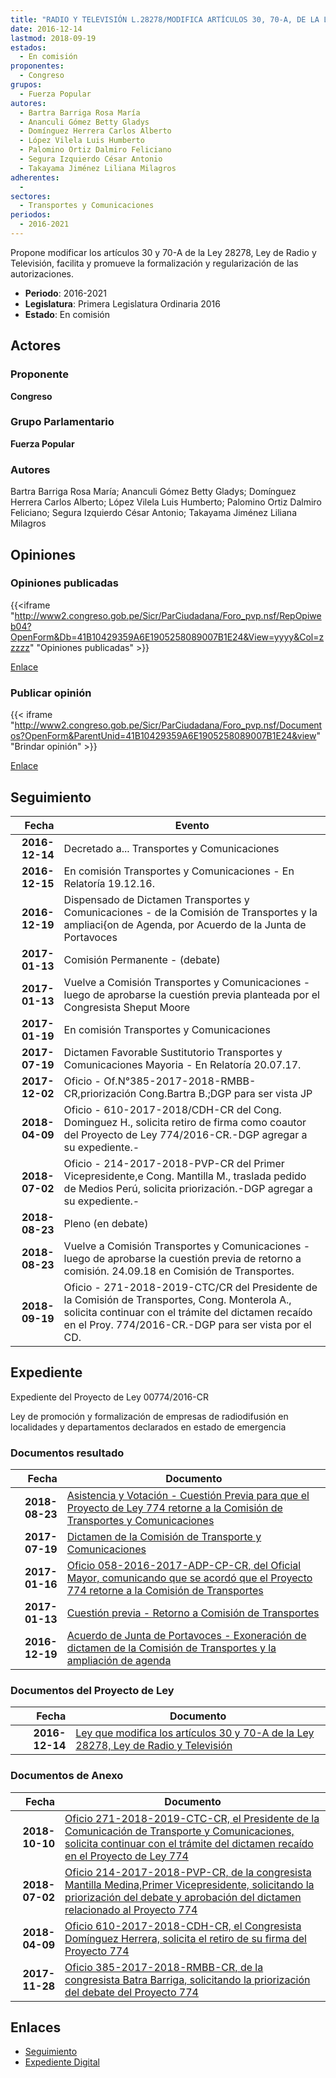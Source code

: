```yaml
---
title: "RADIO Y TELEVISIÓN L.28278/MODIFICA ARTÍCULOS 30, 70-A, DE LA LEY..."
date: 2016-12-14
lastmod: 2018-09-19
estados: 
  - En comisión
proponentes: 
  - Congreso
grupos: 
  - Fuerza Popular
autores: 
  - Bartra Barriga Rosa María
  - Ananculi Gómez Betty Gladys
  - Domínguez Herrera Carlos Alberto
  - López Vilela Luis Humberto
  - Palomino Ortiz Dalmiro Feliciano
  - Segura Izquierdo César Antonio
  - Takayama Jiménez Liliana Milagros
adherentes: 
  - 
sectores: 
  - Transportes y Comunicaciones
periodos: 
  - 2016-2021
---
```


Propone modificar los artículos 30 y 70-A de la Ley 28278, Ley de Radio y Televisión, facilita y promueve la formalización y regularización de las autorizaciones.

- **Periodo**: 2016-2021
- **Legislatura**: Primera Legislatura Ordinaria 2016
- **Estado**: En comisión

## Actores

### Proponente

**Congreso**

### Grupo Parlamentario

**Fuerza Popular**

### Autores

Bartra Barriga Rosa María; Ananculi Gómez Betty Gladys; Domínguez Herrera Carlos Alberto; López Vilela Luis Humberto; Palomino Ortiz Dalmiro Feliciano; Segura Izquierdo César Antonio; Takayama Jiménez Liliana Milagros


## Opiniones

### Opiniones publicadas

{{<iframe "http://www2.congreso.gob.pe/Sicr/ParCiudadana/Foro_pvp.nsf/RepOpiweb04?OpenForm&Db=41B10429359A6E1905258089007B1E24&View=yyyy&Col=zzzzz" "Opiniones publicadas" >}}

[Enlace](http://www2.congreso.gob.pe/Sicr/ParCiudadana/Foro_pvp.nsf/RepOpiweb04?OpenForm&Db=41B10429359A6E1905258089007B1E24&View=yyyy&Col=zzzzz)
### Publicar opinión

{{< iframe "http://www2.congreso.gob.pe/Sicr/ParCiudadana/Foro_pvp.nsf/Documentos?OpenForm&ParentUnid=41B10429359A6E1905258089007B1E24&view" "Brindar opinión" >}}

[Enlace](http://www2.congreso.gob.pe/Sicr/ParCiudadana/Foro_pvp.nsf/Documentos?OpenForm&ParentUnid=41B10429359A6E1905258089007B1E24&view)

## Seguimiento

| Fecha | Evento |
|------:|--------|
| **2016-12-14** | Decretado a... Transportes y Comunicaciones|
| **2016-12-15** | En comisión Transportes y Comunicaciones - En Relatoría 19.12.16.|
| **2016-12-19** | Dispensado de Dictamen Transportes y Comunicaciones - de la Comisión de Transportes y la ampliaci{on de Agenda, por Acuerdo de la Junta de Portavoces|
| **2017-01-13** | Comisión Permanente - (debate)|
| **2017-01-13** | Vuelve a Comisión Transportes y Comunicaciones - luego de aprobarse la cuestión previa planteada por el Congresista Sheput Moore|
| **2017-01-19** | En comisión Transportes y Comunicaciones|
| **2017-07-19** | Dictamen Favorable Sustitutorio Transportes y Comunicaciones Mayoria - En Relatoría 20.07.17.|
| **2017-12-02** | Oficio - Of.N°385-2017-2018-RMBB-CR,priorización Cong.Bartra B.;DGP para ser vista JP|
| **2018-04-09** | Oficio - 610-2017-2018/CDH-CR del Cong. Dominguez H., solicita retiro de firma como coautor del Proyecto de Ley 774/2016-CR.-DGP agregar a su expediente.-|
| **2018-07-02** | Oficio - 214-2017-2018-PVP-CR del Primer Vicepresidente,e Cong. Mantilla M., traslada pedido de Medios Perú, solicita priorización.-DGP agregar a su expediente.-|
| **2018-08-23** | Pleno (en debate)|
| **2018-08-23** | Vuelve a Comisión Transportes y Comunicaciones - luego de aprobarse la cuestión previa de retorno a comisión. 24.09.18 en Comisión de Transportes.|
| **2018-09-19** | Oficio - 271-2018-2019-CTC/CR del Presidente de la Comisión de Transportes, Cong. Monterola A., solicita continuar con el trámite del dictamen recaído en el Proy. 774/2016-CR.-DGP para ser vista por el CD.|


## Expediente

Expediente del Proyecto de Ley 00774/2016-CR

Ley de promoción y formalización de empresas de radiodifusión en localidades y departamentos declarados en estado de emergencia


### Documentos resultado

| Fecha | Documento |
|------:|--------|
| **2018-08-23** | [Asistencia y Votación - Cuestión Previa para que el Proyecto de Ley 774 retorne a la Comisión de Transportes y Comunicaciones](http://www.leyes.congreso.gob.pe/Documentos/2016_2021/Asistencia_y_Votacion/Proyectos_de_Ley/AVCP0077420180823.pdf) |
| **2017-07-19** | [Dictamen de la Comisión de Transporte y Comunicaciones](http://www.leyes.congreso.gob.pe/Documentos/2016_2021/Dictamenes/Proyectos_de_Ley/00774DC23MAY20170719.pdf) |
| **2017-01-16** | [Oficio 058-2016-2017-ADP-CP-CR, del Oficial Mayor, comunicando que se acordó que el Proyecto 774 retorne a la Comisión de Transportes](http://www.leyes.congreso.gob.pe/Documentos/2016_2021/Oficios/Oficialia_Mayor/OFICIO-058-2016-2017-ADP-CP-CR.pdf) |
| **2017-01-13** | [Cuestión previa - Retorno a Comisión de Transportes](http://www.leyes.congreso.gob.pe/Documentos/2016_2021/Asistencia_y_Votacion/Proyectos_de_Ley/AVCP0077420170113.pdf) |
| **2016-12-19** | [Acuerdo de Junta de Portavoces - Exoneración de dictamen de la Comisión de Transportes y la ampliación de agenda](http://www.leyes.congreso.gob.pe/Documentos/2016_2021/Acuerdos/Junta_Portavoces/AJP0077420161219.pdf) |

### Documentos del Proyecto de Ley

| Fecha | Documento |
|------:|--------|
| **2016-12-14** | [Ley que modifica los artículos 30 y 70-A de la Ley 28278, Ley de Radio y Televisión](http://www.leyes.congreso.gob.pe/Documentos/2016_2021/Proyectos_de_Ley_y_de_Resoluciones_Legislativas/PL0077020161214.pdf) |

### Documentos de Anexo

| Fecha | Documento |
|------:|--------|
| **2018-10-10** | [Oficio 271-2018-2019-CTC-CR, el Presidente de la Comunicación de Transporte y Comunicaciones, solicita continuar con el trámite del dictamen recaído en el Proyecto de Ley 774](http://www.leyes.congreso.gob.pe/Documentos/2016_2021/Oficios/Comisiones_Ordinarias/OFICIO-271-2018-2019-CTC-CR.PDF) |
| **2018-07-02** | [Oficio 214-2017-2018-PVP-CR, de la congresista Mantilla Medina,Primer Vicepresidente, solicitando la priorización del debate y aprobación del dictamen relacionado al Proyecto 774](http://www.leyes.congreso.gob.pe/Documentos/2016_2021/Oficios/Congresistas/OFICIO-214-2017-2018-PVP-CR.PDF) |
| **2018-04-09** | [Oficio 610-2017-2018-CDH-CR, el Congresista Domínguez Herrera, solicita el retiro de su firma del Proyecto 774](http://www.leyes.congreso.gob.pe/Documentos/2016_2021/Retiro_de_Firmas/Proyectos/OFICIO-610-2017-2018-CDH-CR.PDF) |
| **2017-11-28** | [Oficio 385-2017-2018-RMBB-CR, de la congresista Batra Barriga, solicitando la priorización del debate del Proyecto 774](http://www.leyes.congreso.gob.pe/Documentos/2016_2021/Oficios/Congresistas/OFICIO-385-2017-2018-RMBB-CR.PDF) |

## Enlaces 

- [Seguimiento](http://www2.congreso.gob.pe/Sicr/TraDocEstProc/CLProLey2016.nsf/f7fff46988ca05b1052578e100829cc7/9d49e45d09b401cf05258089007fe227?OpenDocument)
- [Expediente Digital](http://www2.congreso.gob.pehttp://www2.congreso.gob.pe/Sicr/TraDocEstProc/CLProLey2016.nsf/f7fff46988ca05b1052578e100829cc7/9d49e45d09b401cf05258089007fe227?OpenDocument&Click=05257FB7005EB655.eb71d0cf91d8294e05256cdf006b5706/$Body/0.1C6C)
